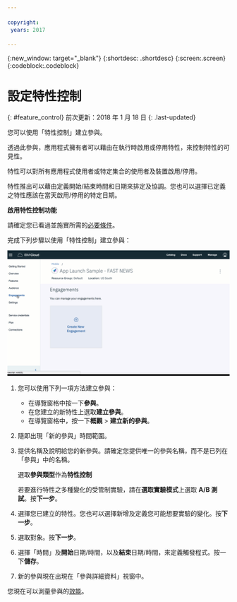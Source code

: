 ```yaml
---

copyright:
 years: 2017

---
```


{:new_window: target="_blank"}
{:shortdesc: .shortdesc}
{:screen:.screen}
{:codeblock:.codeblock}

# 設定特性控制
{: #feature_control}
前次更新：2018 年 1 月 18 日
{: .last-updated}

您可以使用「特性控制」建立參與。 

透過此參與，應用程式擁有者可以藉由在執行時啟用或停用特性，來控制特性的可見性。

特性可以對所有應用程式使用者或特定集合的使用者及裝置啟用/停用。 

特性推出可以藉由定義開始/結束時間和日期來排定及協調。您也可以選擇已定義之特性應該在當天啟用/停用的特定日期。

**啟用特性控制功能**

請確定您已看過並施實所需的[必要條件](app_prerequisites.html)。

完成下列步驟以使用「特性控制」建立參與：

![動畫 gif](images/create_engagement.gif)

1. 您可以使用下列一項方法建立參與：
	- 在導覽窗格中按一下**參與**。 
	- 在您建立的新特性上選取**建立參與**。
	- 在導覽窗格中，按一下**概觀** > **建立新的參與**。
	
2. 隨即出現「新的參與」時間範圍。
	
3. 提供名稱及說明給您的新參與。請確定您提供唯一的參與名稱，而不是已列在「參與」中的名稱。

     選取**參與類型**作為**特性控制**	
	
	若要進行特性之多種變化的受管制實驗，請在**選取實驗模式**上選取 **A/B 測試**。按**下一步**。
	
4. 選擇您已建立的特性。您也可以選擇新增及定義您可能想要實驗的變化。按**下一步**。

5. 選取對象。按**下一步**。

6. 選擇「時間」及**開始**日期/時間，以及**結束**日期/時間，來定義觸發程式。按一下**儲存**。

7. 新的參與現在出現在「參與詳細資料」視窗中。

您現在可以測量參與的[效能](app_measure_performance.html)。


